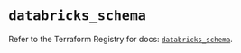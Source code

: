# `databricks_schema`

Refer to the Terraform Registry for docs: [`databricks_schema`](https://registry.terraform.io/providers/databricks/databricks/1.90.0/docs/resources/schema).

